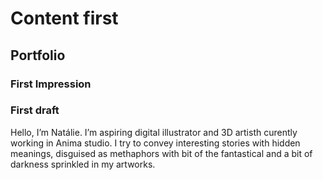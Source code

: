# Content first

## Portfolio

### First Impression


### First draft

Hello, I’m Natálie. I’m aspiring digital illustrator and 3D artisth curently working in Anima studio. I try to convey interesting stories with hidden meanings, disguised as methaphors with bit of the fantastical and a bit of darkness sprinkled in my artworks. 


